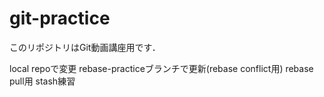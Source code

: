 # git-practice
このリポジトリはGit動画講座用です．

local repoで変更
rebase-practiceブランチで更新(rebase conflict用)
rebase pull用
stash練習
